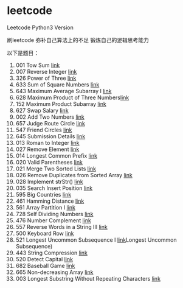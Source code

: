 # leetcode
Leetcode Python3 Version 

刷leetcode 弥补自己算法上的不足
锻炼自己的逻辑思考能力


以下是题目：


1. 001 Tow Sum [link](https://leetcode.com/problems/two-sum/description/) 
2. 007 Reverse Integer [link](https://leetcode.com/problems/reverse-integer/description/)
3. 326 Power of Three [link](https://leetcode.com/problems/power-of-three/description/)
4. 633 Sum of Square Numbers [link](https://leetcode.com/problems/sum-of-square-numbers/description/)
5. 643 Maximum Average Subarray I [link](https://leetcode.com/problems/maximum-average-subarray-i/description/)
6. 628 Maximum Product of Three Numbers[link](https://leetcode.com/problems/maximum-product-of-three-numbers/description/)
7. 152 Maximum Product Subarray [link](https://leetcode.com/problems/maximum-product-subarray/description/)
8. 627 Swap Salary [link](https://leetcode.com/problems/swap-salary/description/)
9. 002 Add Two Numbers [link](https://leetcode.com/problems/add-two-numbers/description/)
10. 657 Judge Route Circle [link](https://leetcode.com/problems/judge-route-circle/description/)
11. 547 Friend Circles [link](https://leetcode.com/problems/friend-circles/discuss/)
12. 645 Submission Details [link](https://leetcode.com/problems/set-mismatch/description/)
13. 013 Roman to Integer [link](https://leetcode.com/problems/roman-to-integer/description/g)
14. 027 Remove Element [link](https://leetcode.com/problems/remove-element/)
15. 014 Longest Common Prefix [link](https://leetcode.com/problems/longest-common-prefix/)
16. 020 Valid Parentheses [link](https://leetcode.com/problems/valid-parentheses/description/)
17. 021 Merge Two Sorted Lists [link](https://leetcode.com/problems/merge-two-sorted-lists/description/)
18. 026 Remove Duplicates from Sorted Array [link](https://leetcode.com/problems/remove-duplicates-from-sorted-array/description/)
19. 028 Implement strStr() [link](https://leetcode.com/problems/implement-strstr/description/)
20. 035 Search Insert Position [link](https://leetcode.com/problems/search-insert-position/description/Ï)
21. 595 Big Countries [link](https://leetcode.com/problems/big-countries/description/)
22. 461 Hamming Distance [link](https://leetcode.com/problems/hamming-distance/description/)
23. 561 Array Partition I [link](https://leetcode.com/problems/array-partition-i/description/)
24. 728 Self Dividing Numbers [link](https://leetcode.com/problems/self-dividing-numbers/description/)
25. 476 Number Complement [link](https://leetcode.com/problems/number-complement/description/)
26. 557 Reverse Words in a String III [link](https://leetcode.com/problems/reverse-words-in-a-string-iii/description/)
27. 500 Keyboard Row [link](https://leetcode.com/problems/keyboard-row/description/)
28. 521 Longest Uncommon Subsequence I [link](https://leetcode.com/problems/longest-uncommon-subsequence-i/description/)Longest Uncommon Subsequence)
29. 443 String Compression [link](https://leetcode.com/problems/string-compression/hints/)
30. 520 Detect Capital [link](https://leetcode.com/problems/detect-capital/description/)
31. 682 Baseball Game [link](https://leetcode.com/problems/baseball-game/description/)
32. 665 Non-decreasing Array [link](https://leetcode.com/problems/non-decreasing-array/description/)
33. 003 Longest Substring Without Repeating Characters [link](https://leetcode.com/problems/longest-substring-without-repeating-characters/description/)